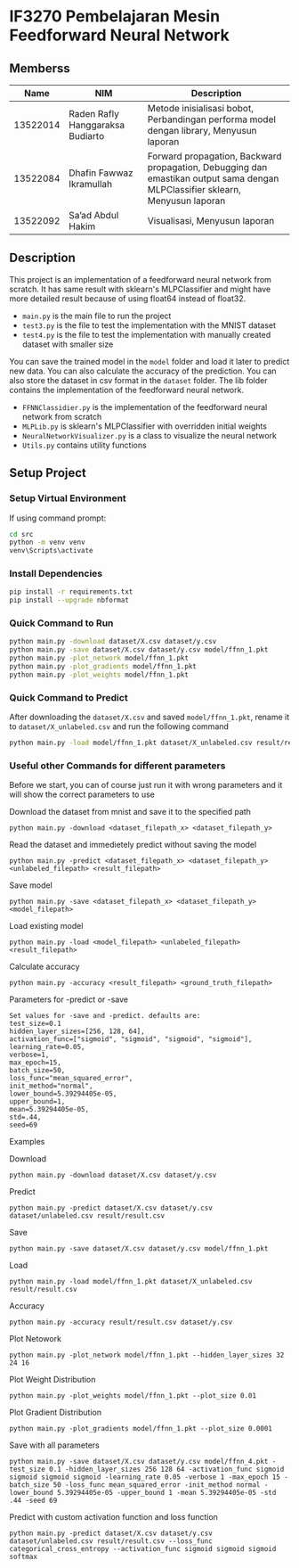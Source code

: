 # IF3270 Pembelajaran Mesin Feedforward Neural Network

## Memberss
| Name | NIM | Description |
| --- | --- | --- |
| 13522014 | Raden Rafly Hanggaraksa Budiarto | Metode inisialisasi bobot, Perbandingan performa model dengan library, Menyusun laporan |
| 13522084 | Dhafin Fawwaz Ikramullah | Forward propagation, Backward propagation, Debugging dan emastikan output sama dengan MLPClassifier sklearn, Menyusun laporan |
| 13522092 | Sa’ad Abdul Hakim | Visualisasi, Menyusun laporan |

## Description
This project is an implementation of a feedforward neural network from scratch. It has same result with sklearn's MLPClassifier and might have more detailed result because of using float64 instead of float32. 
- `main.py` is the main file to run the project
- `test3.py` is the file to test the implementation with the MNIST dataset
- `test4.py` is the file to test the implementation with manually created dataset with smaller size

You can save the trained model in the `model` folder and load it later to predict new data. You can also calculate the accuracy of the prediction. You can also store the dataset in csv format in the `dataset` folder. The lib folder contains the implementation of the feedforward neural network.
- `FFNNClassidier.py` is the implementation of the feedforward neural network from scratch
- `MLPLib.py` is sklearn's MLPClassifier with overridden initial weights
- `NeuralNetworkVisualizer.py` is a class to visualize the neural network
- `Utils.py` contains utility functions



## Setup Project

### Setup Virtual Environment

If using command prompt:
```bash
cd src
python -m venv venv
venv\Scripts\activate
```
### Install Dependencies
```bash
pip install -r requirements.txt
pip install --upgrade nbformat
```

### Quick Command to Run
```bash
python main.py -download dataset/X.csv dataset/y.csv
python main.py -save dataset/X.csv dataset/y.csv model/ffnn_1.pkt
python main.py -plot_network model/ffnn_1.pkt
python main.py -plot_gradients model/ffnn_1.pkt
python main.py -plot_weights model/ffnn_1.pkt
```

### Quick Command to Predict
After downloading the `dataset/X.csv` and saved `model/ffnn_1.pkt`, rename it to `dataset/X_unlabeled.csv` and run the following command
```bash
python main.py -load model/ffnn_1.pkt dataset/X_unlabeled.csv result/result.csv
```


### Useful other Commands for different parameters
Before we start, you can of course just run it with wrong parameters and it will show the correct parameters to use

Download the dataset from mnist and save it to the specified path
```
python main.py -download <dataset_filepath_x> <dataset_filepath_y>
```

Read the dataset and immedietely predict without saving the model
```
python main.py -predict <dataset_filepath_x> <dataset_filepath_y> <unlabeled_filepath> <result_filepath>
```

Save model
```
python main.py -save <dataset_filepath_x> <dataset_filepath_y> <model_filepath>
```

Load existing model
```
python main.py -load <model_filepath> <unlabeled_filepath> <result_filepath>
```

Calculate accuracy
```
python main.py -accuracy <result_filepath> <ground_truth_filepath>
```

Parameters for -predict or -save
```
Set values for -save and -predict. defaults are:
test_size=0.1
hidden_layer_sizes=[256, 128, 64],
activation_func=["sigmoid", "sigmoid", "sigmoid", "sigmoid"],
learning_rate=0.05,
verbose=1,
max_epoch=15,
batch_size=50,
loss_func="mean_squared_error",
init_method="normal",
lower_bound=5.39294405e-05,
upper_bound=1,
mean=5.39294405e-05,
std=.44,
seed=69
```


Examples

Download
```
python main.py -download dataset/X.csv dataset/y.csv
```

Predict
```
python main.py -predict dataset/X.csv dataset/y.csv dataset/unlabeled.csv result/result.csv
```

Save
```
python main.py -save dataset/X.csv dataset/y.csv model/ffnn_1.pkt
```

Load
```
python main.py -load model/ffnn_1.pkt dataset/X_unlabeled.csv result/result.csv
```

Accuracy
```
python main.py -accuracy result/result.csv dataset/y.csv
```

Plot Netowork
```
python main.py -plot_network model/ffnn_1.pkt --hidden_layer_sizes 32 24 16
```

Plot Weight Distribution
```
python main.py -plot_weights model/ffnn_1.pkt --plot_size 0.01
```

Plot Gradient Distribution
```
python main.py -plot_gradients model/ffnn_1.pkt --plot_size 0.0001
```

Save with all parameters
```
python main.py -save dataset/X.csv dataset/y.csv model/ffnn_4.pkt -test_size 0.1 -hidden_layer_sizes 256 128 64 -activation_func sigmoid sigmoid sigmoid sigmoid -learning_rate 0.05 -verbose 1 -max_epoch 15 -batch_size 50 -loss_func mean_squared_error -init_method normal -lower_bound 5.39294405e-05 -upper_bound 1 -mean 5.39294405e-05 -std .44 -seed 69
```


Predict with custom activation function and loss function
```
python main.py -predict dataset/X.csv dataset/y.csv dataset/unlabeled.csv result/result.csv --loss_func categorical_cross_entropy --activation_func sigmoid sigmoid sigmoid softmax
```

